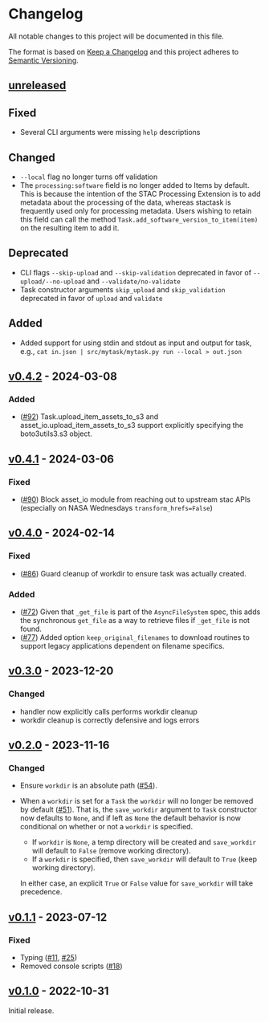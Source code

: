 # Changelog

All notable changes to this project will be documented in this file.

The format is based on [Keep a Changelog](http://keepachangelog.com/en/1.0.0/)
and this project adheres to [Semantic Versioning](http://semver.org/spec/v2.0.0.html).

## [unreleased]

## Fixed

- Several CLI arguments were missing `help` descriptions

## Changed

- `--local` flag no longer turns off validation
- The `processing:software` field is no longer added to Items by default. This is
  because the intention of the STAC Processing Extension is to add metadata about the
  processing of the data, whereas stactask is frequently used only for processing
  metadata. Users wishing to retain this field can call the method `Task.add_software_version_to_item(item)` on the resulting item to add it.

## Deprecated

- CLI flags `--skip-upload` and `--skip-validation` deprecated in favor of `--upload/--no-upload` and `--validate/no-validate`
- Task constructor arguments `skip_upload` and `skip_validation` deprecated in favor of `upload` and `validate`

## Added

- Added support for using stdin and stdout as input and output for task, e.g., `cat in.json | src/mytask/mytask.py run --local > out.json`

## [v0.4.2] - 2024-03-08

### Added

- ([#92](https://github.com/stac-utils/stac-task/pull/92)) Task.upload_item_assets_to_s3 and asset_io.upload_item_assets_to_s3 support explicitly specifying the boto3utils3.s3 object.

## [v0.4.1] - 2024-03-06

### Fixed

- ([#90](https://github.com/stac-utils/stac-task/pull/90)) Block asset_io
  module from reaching out to upstream stac APIs (especially on NASA Wednesdays
  `transform_hrefs=False`)

## [v0.4.0] - 2024-02-14

### Fixed

- ([#86](https://github.com/stac-utils/stac-task/pull/86)) Guard cleanup of workdir to ensure task was actually created.

### Added

- ([#72](https://github.com/stac-utils/stac-task/pull/72)) Given that `_get_file` is part of the `AsyncFileSystem` spec, this
  adds the synchronous `get_file` as a way to retrieve files if `_get_file` is
  not found.
- ([#77](https://github.com/stac-utils/stac-task/pull/77)) Added option `keep_original_filenames` to download routines to
  support legacy applications dependent on filename specifics.

## [v0.3.0] - 2023-12-20

### Changed

- handler now explicitly calls performs workdir cleanup
- workdir cleanup is correctly defensive and logs errors

## [v0.2.0] - 2023-11-16

### Changed

- Ensure `workdir` is an absolute path
  ([#54](https://github.com/stac-utils/stac-task/pull/51)).
- When a `workdir` is set for a `Task` the `workdir` will no longer be removed
  by default ([#51](https://github.com/stac-utils/stac-task/pull/51)). That is,
  the `save_workdir` argument to `Task` constructor now defaults to `None`, and
  if left as `None` the default behavior is now conditional on whether or not a
      `workdir` is specified.

  - If `workdir` is `None`, a temp directory will be created and `save_workdir`
    will default to `False` (remove working directory).
  - If a `workdir` is specified, then `save_workdir` will default to `True`
    (keep working directory).

  In either case, an explicit `True` or `False` value for `save_workdir` will
  take precedence.

## [v0.1.1] - 2023-07-12

### Fixed

- Typing ([#11](https://github.com/stac-utils/stac-task/pull/11), [#25](https://github.com/stac-utils/stac-task/pull/25))
- Removed console scripts ([#18](https://github.com/stac-utils/stac-task/pull/18))

## [v0.1.0] - 2022-10-31

Initial release.

[unreleased]: <https://github.com/stac-utils/stac-task/compare/v0.4.2...main>
[v0.4.2]: <https://github.com/stac-utils/stac-task/compare/v0.4.1...v0.4.2>
[v0.4.1]: <https://github.com/stac-utils/stac-task/compare/v0.4.0...v0.4.1>
[v0.4.0]: <https://github.com/stac-utils/stac-task/compare/v0.3.0...v0.4.0>
[v0.3.0]: <https://github.com/stac-utils/stac-task/compare/v0.2.0...v0.3.0>
[v0.2.0]: <https://github.com/stac-utils/stac-task/compare/v0.1.1...v0.2.0>
[v0.1.1]: <https://github.com/stac-utils/stac-task/compare/v0.1.0...v0.1.1>
[v0.1.0]: <https://github.com/stac-utils/stac-task/tree/v0.1.0>
